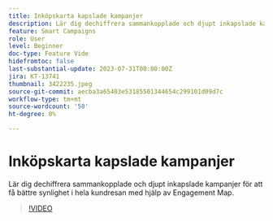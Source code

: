 ```yaml
---
title: Inköpskarta kapslade kampanjer
description: Lär dig dechiffrera sammankopplade och djupt inkapslade kampanjer för att få bättre synlighet i hela kundresan med hjälp av Engagement Map.
feature: Smart Campaigns
role: User
level: Beginner
doc-type: Feature Vide
hidefromtoc: false
last-substantial-update: 2023-07-31T00:00:00Z
jira: KT-13741
thumbnail: 3422235.jpeg
source-git-commit: aecba3a65403e53185501344654c299101d09d7c
workflow-type: tm+mt
source-wordcount: '50'
ht-degree: 0%

---
```



# Inköpskarta kapslade kampanjer

Lär dig dechiffrera sammankopplade och djupt inkapslade kampanjer för att få bättre synlighet i hela kundresan med hjälp av Engagement Map.

>[!VIDEO](https://video.tv.adobe.com/v/3422235/?learn=on)
